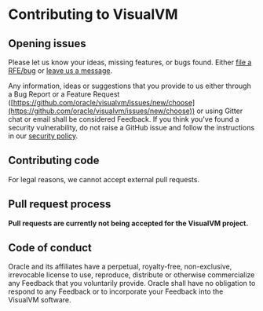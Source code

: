 # Contributing to VisualVM

## Opening issues

Please let us know your ideas, missing features, or bugs found. Either [file a RFE/bug](https://github.com/oracle/visualvm/issues/new/choose) or [leave us a message](https://visualvm.github.io/feedback.html).

Any information, ideas or suggestions that you provide to us either through a Bug Report or a Feature Request ([https://github.com/oracle/visualvm/issues/new/choose](https://github.com/oracle/visualvm/issues/new/choose)) or using Gitter chat or email shall be considered Feedback. If you think you've found a security
vulnerability, do not raise a GitHub issue and follow the instructions in our [security policy](./SECURITY.md).

## Contributing code

For legal reasons, we cannot accept external pull requests. 

## Pull request process

**Pull requests are currently not being accepted for the VisualVM project.**

## Code of conduct

Oracle and its affiliates have a perpetual, royalty-free, non-exclusive, irrevocable license to use, reproduce, distribute or otherwise commercialize any Feedback that you voluntarily provide.  Oracle shall have no obligation to respond to any Feedback or to incorporate your Feedback into the VisualVM software.

